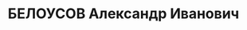 ---
title: БЕЛОУСОВ Александр Иванович
description: "Род. в 1911, Пермская губ., обр.: высшее. Инженер в депо станции Красноярск\
  \ \n  Арестован 27.04.1937. Обв.: антисоветская деятельность, террористическая деятельность.\
  \ Приговор: ВК ВС СССР, 15.07.1938 – 10 лет ИТЛ. \n  Реабилитирован ВК ВС СССР 17.07.1958"
---